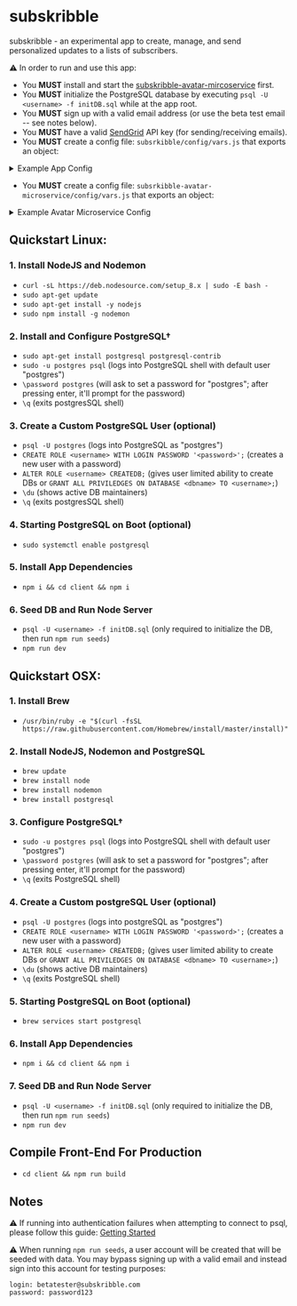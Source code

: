 # subskribble
subskribble - an experimental app to create, manage, and send personalized updates to a lists of subscribers.

⚠️ In order to run and use this app:
- You **MUST** install and start the <a href="https://github.com/mattcarlotta/subskribble-avatar-microservice">subskribble-avatar-mircoservice</a> first.
- You **MUST** initialize the PostgreSQL database by executing `psql -U <username> -f initDB.sql` while at the app root.
- You **MUST** sign up with a valid email address (or use the beta test email -- see notes below).
- You **MUST** have a valid <a href="https://sendgrid.com/">SendGrid</a> API key (for sending/receiving emails).
- You **MUST** create a config file: `subsrkibble/config/vars.js` that exports an object:
<details>
<summary>Example App Config</summary>
<pre><code>
module.exports = {
	"development": {
		cookieKey: "unique_cookie_key",
		database: "postgres_db_name",
		dbport: postgres_db_port,
		dbpassword: "postgres_db_password",
		dbowner: "postgres_db_owner",
		host: "localhost",
		port: 5000,
		portal: "http://localhost:3000/",
		sendgridAPIKey: "sendgrid_api_key",
		url: "http://localhost:5000/",
	},
	"production": {
		cookieKey: "unique_cookie_key",
		database: "postgres_db_name",
		dbport: postgres_db_port,
		dbpassword: "postgres_db_password",
		dbowner: "postgres_db_owner",
		host: "localhost",
		port: 5000,
		portal: "http://project-domain.com",
		sendgridAPIKey: "sendgrid_api_key",
		url: "http://localhost:5000/",
	},
	"staging": {
		cookieKey: "unique_cookie_key",
		database: "postgres_db_name",
		dbport: postgres_db_port,
		dbpassword: "postgres_db_password",
		dbowner: "postgres_db_owner",
		host: "localhost",
		port: 5000,
		portal: "http://staging-domain.com",
		sendgridAPIKey: "sendgrid_api_key",
		url: "http://localhost:5000/",
	},
	"testing": {
		cookieKey: "unique_cookie_key",
		database: "postgres_db_name",
		dbport: postgres_db_port,
		dbpassword: "postgres_db_password",
		dbowner: "postgres_db_owner",
		host: "localhost",
		port: 5000,
		portal: "http://testing-domain.com",
		sendgridAPIKey: "sendgrid_api_key",
		url: "http://localhost:5000/",
	}
}
</code></pre>
</details>


- You **MUST** create a config file: `subsrkibble-avatar-microservice/config/vars.js` that exports an object:
<details>
<summary>Example Avatar Microservice Config</summary>
<pre><code>
module.exports = {
	"development": {
		apiURL: "http://localhost:4000",
		cookieKey: "unique_cookie_key",
		database: "postgres_db_name",
		dbport: postgres_db_port,
		dbpassword: "postgres_db_password",
		dbowner: "postgres_db_owner",
		host: "localhost",
		port: 4000,
		portal: "http://localhost:3000"
	},
	"production": {
		apiURL: "http://avatar.project-domain.com",
		cookieKey: "unique_cookie_key",
		database: "postgres_db_name",
		dbport: postgres_db_port,
		dbpassword: "postgres_db_password",
		dbowner: "postgres_db_owner",
		host: "localhost",
		port: 4000,
		portal: "http://localhost:3000"
	},
	"staging": {
		apiURL: "http://avatar.staging-domain.com",
		cookieKey: "unique_cookie_key",
		database: "postgres_db_name",
		dbport: postgres_db_port,
		dbpassword: "postgres_db_password",
		dbowner: "postgres_db_owner",
		host: "localhost",
		port: 4000,
		portal: "http://staging-domain.com"
	},
	"testing": {
		apiURL: "http://avatar.testing-domain.com",
		cookieKey: "unique_cookie_key",
		database: "postgres_db_name",
		dbport: postgres_db_port,
		dbpassword: "postgres_db_password",
		dbowner: "postgres_db_owner",
		host: "localhost",
		port: 4000,
		portal: "http://testing-domain.com"
	}
}
</code></pre>
</details>

## Quickstart Linux:

### 1. Install NodeJS and Nodemon

- `curl -sL https://deb.nodesource.com/setup_8.x | sudo -E bash -`
- `sudo apt-get update`
- `sudo apt-get install -y nodejs`
- `sudo npm install -g nodemon`

### 2. Install and Configure PostgreSQL†
- `sudo apt-get install postgresql postgresql-contrib`
- `sudo -u postgres psql` (logs into PostgreSQL shell with default user "postgres")
- `\password postgres` (will ask to set a password for "postgres"; after pressing enter, it'll prompt for the password)
- `\q` (exits postgresSQL shell)

### 3. Create a Custom PostgreSQL User (optional)
- `psql -U postgres` (logs into PostgreSQL as "postgres")
- `CREATE ROLE <username> WITH LOGIN PASSWORD '<password>';` (creates a new user with a password)
- `ALTER ROLE <username> CREATEDB;` (gives user limited ability to create DBs or `GRANT ALL PRIVILEDGES ON DATABASE <dbname> TO <username>;`)
- `\du` (shows active DB maintainers)
- `\q` (exits postgresSQL shell)

### 4. Starting PostgreSQL on Boot (optional)
- `sudo systemctl enable postgresql`

### 5. Install App Dependencies

- `npm i && cd client && npm i`

### 6. Seed DB and Run Node Server
- `psql -U <username> -f initDB.sql` (only required to initialize the DB, then run `npm run seeds`)
- `npm run dev`



## Quickstart OSX:

### 1. Install Brew

- `/usr/bin/ruby -e "$(curl -fsSL https://raw.githubusercontent.com/Homebrew/install/master/install)"`

### 2. Install NodeJS, Nodemon and PostgreSQL

- `brew update`
- `brew install node`
- `brew install nodemon`
- `brew install postgresql`

### 3. Configure PostgreSQL†
- `sudo -u postgres psql` (logs into PostgreSQL shell with default user "postgres")
- `\password postgres` (will ask to set a password for "postgres"; after pressing enter, it'll prompt for the password)
- `\q` (exits PostgreSQL shell)

### 4. Create a Custom postgreSQL User (optional)
- `psql -U postgres` (logs into postgreSQL as "postgres")
- `CREATE ROLE <username> WITH LOGIN PASSWORD '<password>';` (creates a new user with a password)
- `ALTER ROLE <username> CREATEDB;` (gives user limited ability to create DBs or `GRANT ALL PRIVILEDGES ON DATABASE <dbname> TO <username>;`)
- `\du` (shows active DB maintainers)
- `\q` (exits PostgreSQL shell)

### 5. Starting PostgreSQL on Boot (optional)
- `brew services start postgresql`

### 6. Install App Dependencies

- `npm i && cd client && npm i`

### 7. Seed DB and Run Node Server
- `psql -U <username> -f initDB.sql` (only required to initialize the DB, then run `npm run seeds`)
- `npm run dev`


## Compile Front-End For Production

- `cd client && npm run build`

## Notes
⚠️ If running into authentication failures when attempting to connect to psql, please follow this guide: <a href="https://connect.boundlessgeo.com/docs/suite/4.8/dataadmin/pgGettingStarted/firstconnect.html">Getting Started</a>

⚠️ When running `npm run seeds`, a user account will be created that will be seeded with data. You may bypass signing up with a valid email and instead sign into this account for testing purposes:
```
login: betatester@subskribble.com
password: password123
```
